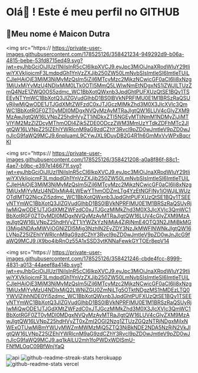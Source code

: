 # Olá🤚 ! Este é meu perfil no GITHUB
## 👻Meu nome é Maicon Dutra
<img src="https://
https://private-user-images.githubusercontent.com/178525126/358421234-949292d9-b06a-4815-bebe-53fd8715ed49.svg?jwt=eyJhbGciOiJIUzI1NiIsInR5cCI6IkpXVCJ9.eyJpc3MiOiJnaXRodWIuY29tIiwiYXVkIjoicmF3LmdpdGh1YnVzZXJjb250ZW50LmNvbSIsImtleSI6ImtleTUiLCJleHAiOjE3MjM3NjMyMzQsIm5iZiI6MTcyMzc2MjkzNCwicGF0aCI6Ii8xNzg1MjUxMjYvMzU4NDIxMjM0LTk0OTI5MmQ5LWIwNmEtNDgxNS1iZWJlLTUzZmQ4NzE1ZWQ0OS5zdmc_WC1BbXotQWxnb3JpdGhtPUFXUzQtSE1BQy1TSEEyNTYmWC1BbXotQ3JlZGVudGlhbD1BS0lBVkNPRFlMU0E1M1BRSzRaQSUyRjIwMjQwODE1JTJGdXMtZWFzdC0xJTJGczMlMkZhd3M0X3JlcXVlc3QmWC1BbXotRGF0ZT0yMDI0MDgxNVQyMzAyMTRaJlgtQW16LUV4cGlyZXM9MzAwJlgtQW16LVNpZ25hdHVyZT1iNDkxZTI5NGEyMTliNmM1NDMyZjJjMTVlYjM2MzZlZDcyMThmODI4Zjk5ZDE0ODczZWM3MmUzYTdkZDFhMTc2JlgtQW16LVNpZ25lZEhlYWRlcnM9aG9zdCZhY3Rvcl9pZD0wJmtleV9pZD0wJnJlcG9faWQ9MCJ9.6npluamL9CYwJXL9DuyDB2G4R1h6GmMxVvWPxBqcrKI

<img src="https://
https://private-user-images.githubusercontent.com/178525126/358421208-a0a8f86f-88c1-4ae7-b9bc-e397e146671f.svg?jwt=eyJhbGciOiJIUzI1NiIsInR5cCI6IkpXVCJ9.eyJpc3MiOiJnaXRodWIuY29tIiwiYXVkIjoicmF3LmdpdGh1YnVzZXJjb250ZW50LmNvbSIsImtleSI6ImtleTUiLCJleHAiOjE3MjM3NjMyMzQsIm5iZiI6MTcyMzc2MjkzNCwicGF0aCI6Ii8xNzg1MjUxMjYvMzU4NDIxMjA4LWEwYThmODZmLTg4YzEtNGFlNy1iOWJjLWUzOTdlMTQ2NjcxZi5zdmc_WC1BbXotQWxnb3JpdGhtPUFXUzQtSE1BQy1TSEEyNTYmWC1BbXotQ3JlZGVudGlhbD1BS0lBVkNPRFlMU0E1M1BRSzRaQSUyRjIwMjQwODE1JTJGdXMtZWFzdC0xJTJGczMlMkZhd3M0X3JlcXVlc3QmWC1BbXotRGF0ZT0yMDI0MDgxNVQyMzAyMTRaJlgtQW16LUV4cGlyZXM9MzAwJlgtQW16LVNpZ25hdHVyZT1jYWZkYzNiMjA4ZjRjNmE4OTQ3N2JlMjBkMGI3Mjg4NDAxMWViOGNlZDI5Mjg3NzhlN2EyZDY3NzJkMWFlNWNkJlgtQW16LVNpZ25lZEhlYWRlcnM9aG9zdCZhY3Rvcl9pZD0wJmtleV9pZD0wJnJlcG9faWQ9MCJ9.jX9bo4jbRnOz55A1xSSD3ytKNNaFewkGYTOEr8epV14

<img src="https://
https://private-user-images.githubusercontent.com/178525126/358421246-cbde4fcc-8999-4831-a013-44aeef8a414b.svg?jwt=eyJhbGciOiJIUzI1NiIsInR5cCI6IkpXVCJ9.eyJpc3MiOiJnaXRodWIuY29tIiwiYXVkIjoicmF3LmdpdGh1YnVzZXJjb250ZW50LmNvbSIsImtleSI6ImtleTUiLCJleHAiOjE3MjM3NjMyMzQsIm5iZiI6MTcyMzc2MjkzNCwicGF0aCI6Ii8xNzg1MjUxMjYvMzU4NDIxMjQ2LWNiZGU0ZmNjLTg5OTktNDgzMS1hMDEzLTQ0YWVlZjhhNDE0Yi5zdmc_WC1BbXotQWxnb3JpdGhtPUFXUzQtSE1BQy1TSEEyNTYmWC1BbXotQ3JlZGVudGlhbD1BS0lBVkNPRFlMU0E1M1BRSzRaQSUyRjIwMjQwODE1JTJGdXMtZWFzdC0xJTJGczMlMkZhd3M0X3JlcXVlc3QmWC1BbXotRGF0ZT0yMDI0MDgxNVQyMzAyMTRaJlgtQW16LUV4cGlyZXM9MzAwJlgtQW16LVNpZ25hdHVyZT0xZmI2OGI2Nzg1ZTUzZGQzNTRjNDgxMjIxNWExOTUwMjBmYWUyMWZmMWMzMjQ5ZTQ3NjBkNDE2NDA5NzRjN2VkJlgtQW16LVNpZ25lZEhlYWRlcnM9aG9zdCZhY3Rvcl9pZD0wJmtleV9pZD0wJnJlcG9faWQ9MCJ9.aq1kAlLU2mh1foPWDxWDISmU-FNfMLOqC09BfWnjYaQ

![api](https://github.com/user-attachments/assets/e52fd72c-8f67-4a50-8fc4-b0c93c94c90d)
![github-readme-streak-stats herokuapp](https://github.com/user-attachments/assets/cd52e517-7c99-4846-b700-ef54cbfd5f74)
![github-readme-stats vercel](https://github.com/user-attachments/assets/8a4f8d01-2cae-47e0-ad67-8e7affae4aea)
